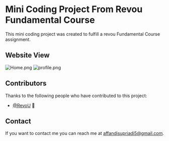 # Mini Coding Project From Revou Fundamental Course

This mini coding project was created to fulfill a revou Fundamental Course assignment.

## Website View

![Home.png]({/Assets/Home.png})
![profile.png]({https://github.com/AffandiSupriadi/MiniProject_RevoU/blob/1b94c10f813571824d601c5b4f7b5f5ddd7b0d01/Assets/profile.png})

## Contributors

Thanks to the following people who have contributed to this project:

* [@RevoU](https://www.linkedin.com/school/revou/) 🐛

## Contact

If you want to contact me you can reach me at <affandisupriadi5@gmail.com>.

